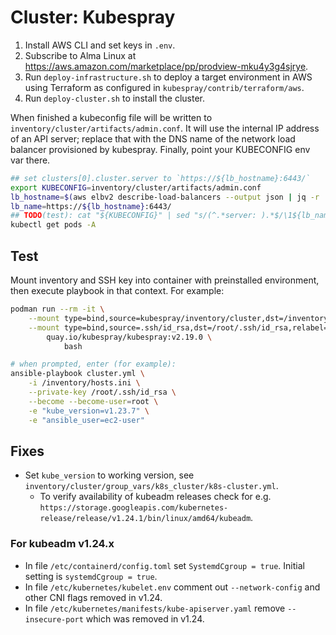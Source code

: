 # Cluster: Kubespray

1. Install AWS CLI and set keys in `.env`.
1. Subscribe to Alma Linux at <https://aws.amazon.com/marketplace/pp/prodview-mku4y3g4sjrye>.
1. Run `deploy-infrastructure.sh` to deploy a target environment in AWS using
   Terraform as configured in `kubespray/contrib/terraform/aws`.
1. Run `deploy-cluster.sh` to install the cluster.

When finished a kubeconfig file will be written to
`inventory/cluster/artifacts/admin.conf`. It will use the internal IP address of
an API server; replace that with the DNS name of the network load balancer
provisioned by kubespray. Finally, point your KUBECONFIG env var there.

```bash
## set clusters[0].cluster.server to `https://${lb_hostname}:6443/`
export KUBECONFIG=inventory/cluster/artifacts/admin.conf
lb_hostname=$(aws elbv2 describe-load-balancers --output json | jq -r '.LoadBalancers[0].DNSName')
lb_name=https://${lb_hostname}:6443/
## TODO(test): cat "${KUBECONFIG}" | sed "s/(^.*server: ).*$/\1${lb_name}/" > ${KUBECONFIG}
kubectl get pods -A
```

## Test

Mount inventory and SSH key into container with preinstalled environment, then
execute playbook in that context. For example:

```bash
podman run --rm -it \
    --mount type=bind,source=kubespray/inventory/cluster,dst=/inventory,relabel=shared \
    --mount type=bind,source=.ssh/id_rsa,dst=/root/.ssh/id_rsa,relabel=shared \
        quay.io/kubespray/kubespray:v2.19.0 \
            bash

# when prompted, enter (for example):
ansible-playbook cluster.yml \
    -i /inventory/hosts.ini \
    --private-key /root/.ssh/id_rsa \
    --become --become-user=root \
    -e "kube_version=v1.23.7" \
    -e "ansible_user=ec2-user"
```

## Fixes

- Set `kube_version` to working version, see `inventory/cluster/group_vars/k8s_cluster/k8s-cluster.yml`.
    - To verify availability of kubeadm releases check for e.g.
`https://storage.googleapis.com/kubernetes-release/release/v1.24.1/bin/linux/amd64/kubeadm`.

### For kubeadm v1.24.x

- In file `/etc/containerd/config.toml` set `SystemdCgroup = true`. Initial setting is `systemdCgroup = true`.
- In file `/etc/kubernetes/kubelet.env` comment out `--network-config` and other CNI flags removed in v1.24.
- In file `/etc/kubernetes/manifests/kube-apiserver.yaml` remove `--insecure-port` which was removed in v1.24.

